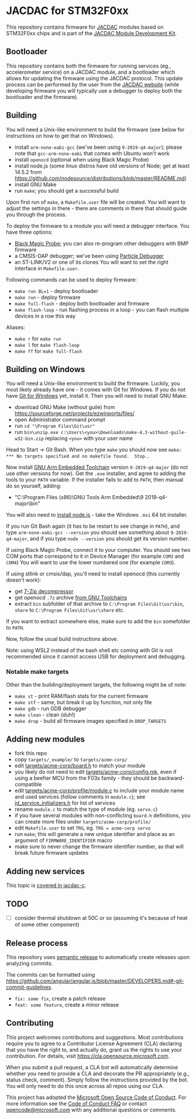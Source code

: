 # JACDAC for STM32F0xx

This repository contains firmware for [JACDAC](https://aka.ms/jacdac) modules based on STM32F0xx chips and is part of the [JACDAC Module Development Kit](https://github.com/microsoft/jacdac-mdk).

## Bootloader

This repository contains both the firmware for running services (eg., accelerometer service) on a JACDAC module,
and a bootloader which allows for updating the firmware using the JACDAC protocol.
This update process can be performed by the user from the [JACDAC website](https://microsoft.github.io/jacdac-ts/tools/updater)
(while developing firmware you will typically use a debugger to deploy both the bootloader and the firmware).

## Building

You will need a Unix-like environment to build the firmware (see below for instructions on how to get that on Windows).

* install `arm-none-eabi-gcc` (we've been using `9-2019-q4-major`);
  please note that `gcc-arm-none-eabi` that comes with Ubuntu won't work
* install `openocd` (optional when using Black Magic Probe)
* install node.js (some linux distros have old versions of Node; get at least 14.5.2 from https://github.com/nodesource/distributions/blob/master/README.md) 
* install GNU Make
* run `make`; you should get a successful build

Upon first run of `make`, a `Makefile.user` file will be created.
You will want to adjust the settings in there - there are comments in there that should guide you through the process.

To deploy the firmware to a module you will need a debugger interface.
You have three options:
* [Black Magic Probe](https://github.com/blacksphere/blackmagic/wiki); you can also re-program other debuggers with BMP firmware
* a CMSIS-DAP debugger; we've been using [Particle Debugger](https://store.particle.io/products/particle-debugger)
* an ST-LINK/V2 or one of its clones
You will want to set the right interface in `Makefile.user`.

Following commands can be used to deploy firmware:
* `make run BL=1` - deploy bootloader
* `make run` - deploy firmware
* `make full-flash` - deploy both bootloader and firmware
* `make flash-loop` - run flashing process in a loop - you can flash multiple devices in a row this way

Aliases:
* `make r` for `make run`
* `make l` for `make flash-loop`
* `make ff` for `make full-flash`

## Building on Windows

You will need a Unix-like environment to build the firmware.
Luckily, you most likely already have one - it comes with Git for Windows.
If you do not have [Git for Windows](https://git-scm.com/download/win) yet, install it.
Then you will need to install GNU Make:

* download GNU Make (without guile) from https://sourceforge.net/projects/ezwinports/files/
* open Administrator command prompt
* run `cd "\Program Files\Git\usr"`
* run `bin\unzip.exe c:\Users\<you>\Downloads\make-4.3-without-guile-w32-bin.zip` replacing `<you>` with your user name

Head to Start -> Git Bash. When you type `make` you should now see
`make: *** No targets specified and no makefile found.  Stop.`.

Now install [GNU Arm Embedded Toolchain](https://developer.arm.com/tools-and-software/open-source-software/developer-tools/gnu-toolchain/gnu-rm/downloads)
version `9-2019-q4-major` (do not use other versions for now).
Get the `.exe` installer, and agree to adding the tools to your `PATH` variable. If the installer fails to add to `PATH`, then manual do so yourself, adding:
* "C:\Program Files (x86)\GNU Tools Arm Embedded\9 2019-q4-major\bin"

You will also need to [install node.js](https://nodejs.org/en/download/) - take the Windows `.msi` 64 bit installer.

If you run Git Bash again (it has to be restart to see change in `PATH`), and type 
`arm-none-eabi-gcc --version` you should see something about `9-2019-q4-major`,
and if you type `node --version` you should get its version number.

If using Black Magic Probe, connect it to your computer.
You should see two COM ports that correspond to it in Device Manager (for example `COM3` and `COM4`)
You will want to use the lower numbered one (for example `COM3`).

If using stlink or cmsis/dap, you'll need to install openocd (this currently doesn't work):

* get [7-Zip decompressor](https://www.7-zip.org/)
* get openocd `.7z` archive [from GNU Toolchains](https://gnutoolchains.com/arm-eabi/openocd/)
* extract `bin` subfolder of that archive to `C:\Program Files\Git\usr\bin`,
  `share` to  `C:\Program Files\Git\usr\share` etc.

If you want to extract somewhere else, make sure to add the `bin` somefolder to `PATH`.

Now, follow the usual build instructions above.

Note: using WSL2 instead of the bash shell etc coming with Git 
is not recommended since it cannot access USB for deployment and debugging.


### Notable make targets

Other than the building/deployment targets, the following might be of note:

* `make st` - print RAM/flash stats for the current firmware
* `make stf` - same, but break it up by function, not only file
* `make gdb` - run GDB debugger
* `make clean` - clean (duh!)
* `make drop` - build all firmware images specified in `DROP_TARGETS`

## Adding new modules

* fork this repo
* copy `targets/_example/` to `targets/acme-corp/`
* edit [targets/acme-corp/board.h](targets/_example/board.h) to match your module
* you likely do not need to edit [targets/acme-corp/config.mk](targets/_example/config.mk), even if using
  a beefier MCU from the F03x family - they should be backward-compatible
* edit [targets/acme-corp/profile/module.c](targets/_example/profile/module.c) 
  to include your module name and used services (follow comments in `module.c`);
  see [jd_service_initializers.h](https://github.com/microsoft/jacdac-c/blob/master/services/interfaces/jd_service_initializers.h)
  for list of services
* rename `module.c` to match the type of module (eg. `servo.c`)
* if you have several modules with non-conflicting `board.h` definitions,
  you can create more files under `targets/acme-corp/profile/`
* edit `Makefile.user` to set `TRG`, eg. `TRG = acme-corp servo`
* run `make`; this will generate a new unique identifier and place as an argument of `FIRMWARE_IDENTIFIER` macro
* make sure to never change the firmware identifier number, as that will break future firmware updates

## Adding new services

This topic is [covered in jacdac-c](https://github.com/microsoft/jacdac-c#adding-new-services).

## TODO

* [ ] consider thermal shutdown at 50C or so (assuming it's because of heat of some other component)

## Release process

This repository uses [semantic release](https://github.com/semantic-release/semantic-release) to automatically create releases upon analyzing commits.

The commits can be formatted using https://github.com/angular/angular.js/blob/master/DEVELOPERS.md#-git-commit-guidelines.

* ``fix: some fix``, create a patch release
* ``feat: some feature``, create a minor release

## Contributing

This project welcomes contributions and suggestions.  Most contributions require you to agree to a
Contributor License Agreement (CLA) declaring that you have the right to, and actually do, grant us
the rights to use your contribution. For details, visit https://cla.opensource.microsoft.com.

When you submit a pull request, a CLA bot will automatically determine whether you need to provide
a CLA and decorate the PR appropriately (e.g., status check, comment). Simply follow the instructions
provided by the bot. You will only need to do this once across all repos using our CLA.

This project has adopted the [Microsoft Open Source Code of Conduct](https://opensource.microsoft.com/codeofconduct/).
For more information see the [Code of Conduct FAQ](https://opensource.microsoft.com/codeofconduct/faq/) or
contact [opencode@microsoft.com](mailto:opencode@microsoft.com) with any additional questions or comments.
